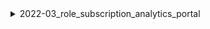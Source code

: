 <details>
<summary>2022-03_role_subscription_analytics_portal</summary>

## Filter: Guild member count range
```css
Treatment 1: 0 - 10000
```

</details>
